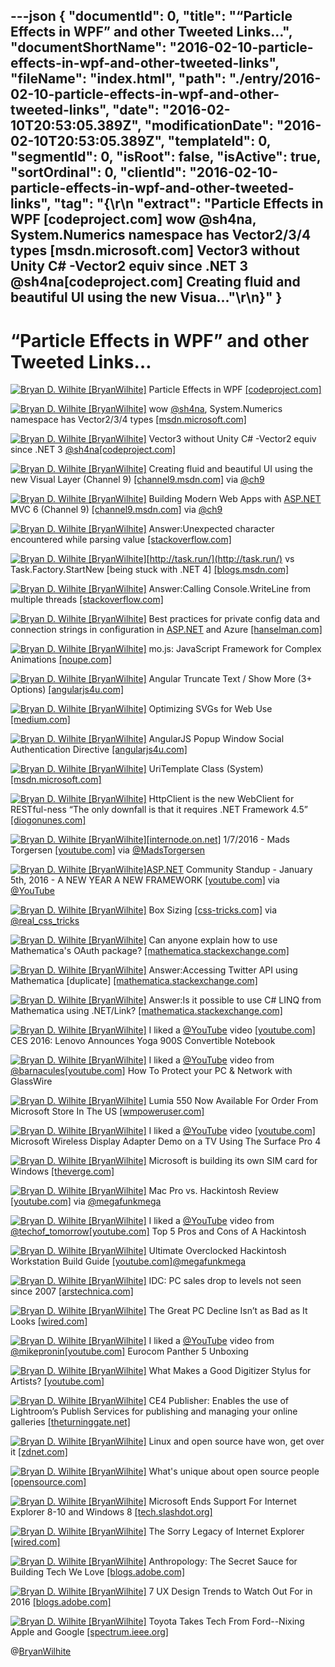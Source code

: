 ---json
{
  "documentId": 0,
  "title": "“Particle Effects in WPF” and other Tweeted Links…",
  "documentShortName": "2016-02-10-particle-effects-in-wpf-and-other-tweeted-links",
  "fileName": "index.html",
  "path": "./entry/2016-02-10-particle-effects-in-wpf-and-other-tweeted-links",
  "date": "2016-02-10T20:53:05.389Z",
  "modificationDate": "2016-02-10T20:53:05.389Z",
  "templateId": 0,
  "segmentId": 0,
  "isRoot": false,
  "isActive": true,
  "sortOrdinal": 0,
  "clientId": "2016-02-10-particle-effects-in-wpf-and-other-tweeted-links",
  "tag": "{\r\n  \"extract\": \"Particle Effects in WPF [codeproject.com]  wow @sh4na, System.Numerics namespace has Vector2/3/4 types [msdn.microsoft.com]  Vector3 without Unity C# -Vector2 equiv since .NET 3 @sh4na[codeproject.com]  Creating fluid and beautiful UI using the new Visua...\"\r\n}"
}
---

# “Particle Effects in WPF” and other Tweeted Links…

[<img alt="Bryan D. Wilhite [BryanWilhite]" src="https://songhay.blob.core.windows.net/shared-social-twitter/BryanWilhite.jpeg">](http://songhayblog.azurewebsites.net/ "Bryan D. Wilhite [BryanWilhite]") Particle Effects in WPF [[codeproject.com]](http://www.codeproject.com/Articles/21010/Particle-Effects-in-WPF)

[<img alt="Bryan D. Wilhite [BryanWilhite]" src="https://songhay.blob.core.windows.net/shared-social-twitter/BryanWilhite.jpeg">](http://songhayblog.azurewebsites.net/ "Bryan D. Wilhite [BryanWilhite]") wow [@sh4na](http://twitter.com/sh4na), System.Numerics namespace has Vector2/3/4 types [[msdn.microsoft.com]](https://msdn.microsoft.com/en-us/library/system.numerics(v=vs.110).aspx)

[<img alt="Bryan D. Wilhite [BryanWilhite]" src="https://songhay.blob.core.windows.net/shared-social-twitter/BryanWilhite.jpeg">](http://songhayblog.azurewebsites.net/ "Bryan D. Wilhite [BryanWilhite]") Vector3 without Unity C# -Vector2 equiv since .NET 3 [@sh4na](http://twitter.com/sh4na)[[codeproject.com]](http://www.codeproject.com/Articles/17425/A-Vector-Type-for-C)

[<img alt="Bryan D. Wilhite [BryanWilhite]" src="https://songhay.blob.core.windows.net/shared-social-twitter/BryanWilhite.jpeg">](http://songhayblog.azurewebsites.net/ "Bryan D. Wilhite [BryanWilhite]") Creating fluid and beautiful UI using the new Visual Layer (Channel 9) [[channel9.msdn.com]](https://channel9.msdn.com/Events/Windows/Developers-Guide-to-Windows-10-Version-1511/Creating-fluid-and-beautiful-UI-using-the-new-Visual-Layer) via [@ch9](http://twitter.com/ch9)

[<img alt="Bryan D. Wilhite [BryanWilhite]" src="https://songhay.blob.core.windows.net/shared-social-twitter/BryanWilhite.jpeg">](http://songhayblog.azurewebsites.net/ "Bryan D. Wilhite [BryanWilhite]") Building Modern Web Apps with [ASP.NET](http://www.asp.net/) MVC 6 (Channel 9) [[channel9.msdn.com]](https://channel9.msdn.com/Events/ASPNET-Events/ASPNET-Fall-Sessions/MVC6--Web-API) via [@ch9](http://twitter.com/ch9)

[<img alt="Bryan D. Wilhite [BryanWilhite]" src="https://songhay.blob.core.windows.net/shared-social-twitter/BryanWilhite.jpeg">](http://songhayblog.azurewebsites.net/ "Bryan D. Wilhite [BryanWilhite]") Answer:Unexpected character encountered while parsing value [[stackoverflow.com]](http://stackoverflow.com/questions/23259173/unexpected-character-encountered-while-parsing-value/23259238?stw=2#23259238)

[<img alt="Bryan D. Wilhite [BryanWilhite]" src="https://songhay.blob.core.windows.net/shared-social-twitter/BryanWilhite.jpeg">](http://songhayblog.azurewebsites.net/ "Bryan D. Wilhite [BryanWilhite]")[http://task.run/](http://task.run/) vs Task.Factory.StartNew [being stuck with .NET 4] [[blogs.msdn.com]](http://blogs.msdn.com/b/pfxteam/archive/2011/10/24/10229468.aspx)

[<img alt="Bryan D. Wilhite [BryanWilhite]" src="https://songhay.blob.core.windows.net/shared-social-twitter/BryanWilhite.jpeg">](http://songhayblog.azurewebsites.net/ "Bryan D. Wilhite [BryanWilhite]") Answer:Calling Console.WriteLine from multiple threads [[stackoverflow.com]](http://stackoverflow.com/questions/1079980/calling-console-writeline-from-multiple-threads/1079990?stw=2#1079990)

[<img alt="Bryan D. Wilhite [BryanWilhite]" src="https://songhay.blob.core.windows.net/shared-social-twitter/BryanWilhite.jpeg">](http://songhayblog.azurewebsites.net/ "Bryan D. Wilhite [BryanWilhite]") Best practices for private config data and connection strings in configuration in [ASP.NET](http://www.asp.net/) and Azure [[hanselman.com]](http://www.hanselman.com/blog/BestPracticesForPrivateConfigDataAndConnectionStringsInConfigurationInASPNETAndAzure.aspx)

[<img alt="Bryan D. Wilhite [BryanWilhite]" src="https://songhay.blob.core.windows.net/shared-social-twitter/BryanWilhite.jpeg">](http://songhayblog.azurewebsites.net/ "Bryan D. Wilhite [BryanWilhite]") mo.js: JavaScript Framework for Complex Animations [[noupe.com]](http://www.noupe.com/development/mo-js-javascript-framework-for-complex-animations-94506.html)

[<img alt="Bryan D. Wilhite [BryanWilhite]" src="https://songhay.blob.core.windows.net/shared-social-twitter/BryanWilhite.jpeg">](http://songhayblog.azurewebsites.net/ "Bryan D. Wilhite [BryanWilhite]") Angular Truncate Text / Show More (3+ Options) [[angularjs4u.com]](http://angularjs4u.com/filters/angular-truncate-text-show-3-options/)

[<img alt="Bryan D. Wilhite [BryanWilhite]" src="https://songhay.blob.core.windows.net/shared-social-twitter/BryanWilhite.jpeg">](http://songhayblog.azurewebsites.net/ "Bryan D. Wilhite [BryanWilhite]") Optimizing SVGs for Web Use [[medium.com]](https://medium.com/larsenwork-andreas-larsen/optimising-svgs-for-web-use-part-1-67e8f2d4035)

[<img alt="Bryan D. Wilhite [BryanWilhite]" src="https://songhay.blob.core.windows.net/shared-social-twitter/BryanWilhite.jpeg">](http://songhayblog.azurewebsites.net/ "Bryan D. Wilhite [BryanWilhite]") AngularJS Popup Window Social Authentication Directive [[angularjs4u.com]](http://angularjs4u.com/directive/angularjs-popup-window-social-authentication-directive/)

[<img alt="Bryan D. Wilhite [BryanWilhite]" src="https://songhay.blob.core.windows.net/shared-social-twitter/BryanWilhite.jpeg">](http://songhayblog.azurewebsites.net/ "Bryan D. Wilhite [BryanWilhite]") UriTemplate Class (System) [[msdn.microsoft.com]](https://msdn.microsoft.com/en-us/library/system.uritemplate(v=vs.110).aspx)

[<img alt="Bryan D. Wilhite [BryanWilhite]" src="https://songhay.blob.core.windows.net/shared-social-twitter/BryanWilhite.jpeg">](http://songhayblog.azurewebsites.net/ "Bryan D. Wilhite [BryanWilhite]") HttpClient is the new WebClient for RESTful-ness “The only downfall is that it requires .NET Framework 4.5” [[diogonunes.com]](http://www.diogonunes.com/blog/webclient-vs-httpclient-vs-httpwebrequest/)

[<img alt="Bryan D. Wilhite [BryanWilhite]" src="https://songhay.blob.core.windows.net/shared-social-twitter/BryanWilhite.jpeg">](http://songhayblog.azurewebsites.net/ "Bryan D. Wilhite [BryanWilhite]")[[internode.on.net]](http://www.internode.on.net/) 1/7/2016 - Mads Torgersen [[youtube.com]](https://www.youtube.com/watch?v=pwdxfY2Y2Ow&feature=youtu.be) via [@MadsTorgersen](http://twitter.com/MadsTorgersen)

[<img alt="Bryan D. Wilhite [BryanWilhite]" src="https://songhay.blob.core.windows.net/shared-social-twitter/BryanWilhite.jpeg">](http://songhayblog.azurewebsites.net/ "Bryan D. Wilhite [BryanWilhite]")[ASP.NET](http://www.asp.net/) Community Standup - January 5th, 2016 - A NEW YEAR A NEW FRAMEWORK [[youtube.com]](https://www.youtube.com/watch?v=CJeWIWkhVow&feature=youtu.be) via [@YouTube](http://twitter.com/YouTube)

[<img alt="Bryan D. Wilhite [BryanWilhite]" src="https://songhay.blob.core.windows.net/shared-social-twitter/BryanWilhite.jpeg">](http://songhayblog.azurewebsites.net/ "Bryan D. Wilhite [BryanWilhite]") Box Sizing [[css-tricks.com]](https://css-tricks.com/box-sizing/) via [@real_css_tricks](http://twitter.com/real_css_tricks)

[<img alt="Bryan D. Wilhite [BryanWilhite]" src="https://songhay.blob.core.windows.net/shared-social-twitter/BryanWilhite.jpeg">](http://songhayblog.azurewebsites.net/ "Bryan D. Wilhite [BryanWilhite]") Can anyone explain how to use Mathematica's OAuth package? [[mathematica.stackexchange.com]](http://mathematica.stackexchange.com/questions/23279/can-anyone-explain-how-to-use-mathematicas-oauth-package?stw=2)

[<img alt="Bryan D. Wilhite [BryanWilhite]" src="https://songhay.blob.core.windows.net/shared-social-twitter/BryanWilhite.jpeg">](http://songhayblog.azurewebsites.net/ "Bryan D. Wilhite [BryanWilhite]") Answer:Accessing Twitter API using Mathematica [duplicate] [[mathematica.stackexchange.com]](http://mathematica.stackexchange.com/questions/23425/accessing-twitter-api-using-mathematica/23480?stw=2#23480)

[<img alt="Bryan D. Wilhite [BryanWilhite]" src="https://songhay.blob.core.windows.net/shared-social-twitter/BryanWilhite.jpeg">](http://songhayblog.azurewebsites.net/ "Bryan D. Wilhite [BryanWilhite]") Answer:Is it possible to use C# LINQ from Mathematica using .NET/Link? [[mathematica.stackexchange.com]](http://mathematica.stackexchange.com/questions/521/is-it-possible-to-use-c-linq-from-mathematica-using-net-link/522?stw=2#522)

[<img alt="Bryan D. Wilhite [BryanWilhite]" src="https://songhay.blob.core.windows.net/shared-social-twitter/BryanWilhite.jpeg">](http://songhayblog.azurewebsites.net/ "Bryan D. Wilhite [BryanWilhite]") I liked a [@YouTube](http://twitter.com/YouTube) video [[youtube.com]](https://www.youtube.com/watch?v=biY2qrkt0LA&feature=youtu.be&a) CES 2016: Lenovo Announces Yoga 900S Convertible Notebook

[<img alt="Bryan D. Wilhite [BryanWilhite]" src="https://songhay.blob.core.windows.net/shared-social-twitter/BryanWilhite.jpeg">](http://songhayblog.azurewebsites.net/ "Bryan D. Wilhite [BryanWilhite]") I liked a [@YouTube](http://twitter.com/YouTube) video from [@barnacules](http://twitter.com/barnacules)[[youtube.com]](https://www.youtube.com/watch?v=EQ5qzg4xZiQ&feature=youtu.be&a) How To Protect your PC & Network with GlassWire

[<img alt="Bryan D. Wilhite [BryanWilhite]" src="https://songhay.blob.core.windows.net/shared-social-twitter/BryanWilhite.jpeg">](http://songhayblog.azurewebsites.net/ "Bryan D. Wilhite [BryanWilhite]") Lumia 550 Now Available For Order From Microsoft Store In The US [[wmpoweruser.com]](http://wmpoweruser.com/lumia-550-now-available-for-order-from-microsoft-store-in-the-us/)

[<img alt="Bryan D. Wilhite [BryanWilhite]" src="https://songhay.blob.core.windows.net/shared-social-twitter/BryanWilhite.jpeg">](http://songhayblog.azurewebsites.net/ "Bryan D. Wilhite [BryanWilhite]") I liked a [@YouTube](http://twitter.com/YouTube) video [[youtube.com]](https://www.youtube.com/watch?v=ztuErXB7Vkg&feature=youtu.be&a) Microsoft Wireless Display Adapter Demo on a TV Using The Surface Pro 4

[<img alt="Bryan D. Wilhite [BryanWilhite]" src="https://songhay.blob.core.windows.net/shared-social-twitter/BryanWilhite.jpeg">](http://songhayblog.azurewebsites.net/ "Bryan D. Wilhite [BryanWilhite]") Microsoft is building its own SIM card for Windows [[theverge.com]](http://www.theverge.com/2016/1/7/10734648/microsoft-sim-card-cellular-data)

[<img alt="Bryan D. Wilhite [BryanWilhite]" src="https://songhay.blob.core.windows.net/shared-social-twitter/BryanWilhite.jpeg">](http://songhayblog.azurewebsites.net/ "Bryan D. Wilhite [BryanWilhite]") Mac Pro vs. Hackintosh Review [[youtube.com]](https://www.youtube.com/watch?v=3iwbLkCAbwU&feature=youtu.be) via [@megafunkmega](http://twitter.com/megafunkmega)

[<img alt="Bryan D. Wilhite [BryanWilhite]" src="https://songhay.blob.core.windows.net/shared-social-twitter/BryanWilhite.jpeg">](http://songhayblog.azurewebsites.net/ "Bryan D. Wilhite [BryanWilhite]") I liked a [@YouTube](http://twitter.com/YouTube) video from [@techof_tomorrow](http://twitter.com/techof_tomorrow)[[youtube.com]](https://www.youtube.com/watch?v=zpq1uMYx3HA&feature=youtu.be&a) Top 5 Pros and Cons of A Hackintosh

[<img alt="Bryan D. Wilhite [BryanWilhite]" src="https://songhay.blob.core.windows.net/shared-social-twitter/BryanWilhite.jpeg">](http://songhayblog.azurewebsites.net/ "Bryan D. Wilhite [BryanWilhite]") Ultimate Overclocked Hackintosh Workstation Build Guide [[youtube.com]](https://www.youtube.com/watch?v=XrOHPm_7PDo&feature=youtu.be)[@megafunkmega](http://twitter.com/megafunkmega)

[<img alt="Bryan D. Wilhite [BryanWilhite]" src="https://songhay.blob.core.windows.net/shared-social-twitter/BryanWilhite.jpeg">](http://songhayblog.azurewebsites.net/ "Bryan D. Wilhite [BryanWilhite]") IDC: PC sales drop to levels not seen since 2007 [[arstechnica.com]](http://arstechnica.com/gadgets/2016/01/pc-sales-fall-to-lowest-numbers-since-2007/)

[<img alt="Bryan D. Wilhite [BryanWilhite]" src="https://songhay.blob.core.windows.net/shared-social-twitter/BryanWilhite.jpeg">](http://songhayblog.azurewebsites.net/ "Bryan D. Wilhite [BryanWilhite]") The Great PC Decline Isn’t as Bad as It Looks [[wired.com]](http://www.wired.com/2016/01/the-great-pc-decline-isnt-as-bad-as-it-looks/)

[<img alt="Bryan D. Wilhite [BryanWilhite]" src="https://songhay.blob.core.windows.net/shared-social-twitter/BryanWilhite.jpeg">](http://songhayblog.azurewebsites.net/ "Bryan D. Wilhite [BryanWilhite]") I liked a [@YouTube](http://twitter.com/YouTube) video from [@mikepronin](http://twitter.com/mikepronin)[[youtube.com]](https://www.youtube.com/watch?v=ITNc8uCwqzY&feature=youtu.be&a) Eurocom Panther 5 Unboxing

[<img alt="Bryan D. Wilhite [BryanWilhite]" src="https://songhay.blob.core.windows.net/shared-social-twitter/BryanWilhite.jpeg">](http://songhayblog.azurewebsites.net/ "Bryan D. Wilhite [BryanWilhite]") What Makes a Good Digitizer Stylus for Artists? [[youtube.com]](https://www.youtube.com/watch?v=SCt2jmgeJDo&feature=youtu.be)

[<img alt="Bryan D. Wilhite [BryanWilhite]" src="https://songhay.blob.core.windows.net/shared-social-twitter/BryanWilhite.jpeg">](http://songhayblog.azurewebsites.net/ "Bryan D. Wilhite [BryanWilhite]") CE4 Publisher: Enables the use of Lightroom’s Publish Services for publishing and managing your online galleries [[theturninggate.net]](http://theturninggate.net/products/)

[<img alt="Bryan D. Wilhite [BryanWilhite]" src="https://songhay.blob.core.windows.net/shared-social-twitter/BryanWilhite.jpeg">](http://songhayblog.azurewebsites.net/ "Bryan D. Wilhite [BryanWilhite]") Linux and open source have won, get over it [[zdnet.com]](http://www.zdnet.com/article/linux-and-open-source-have-won-get-over-it/#ftag=RSSbaffb68)

[<img alt="Bryan D. Wilhite [BryanWilhite]" src="https://songhay.blob.core.windows.net/shared-social-twitter/BryanWilhite.jpeg">](http://songhayblog.azurewebsites.net/ "Bryan D. Wilhite [BryanWilhite]") What's unique about open source people [[opensource.com]](https://opensource.com/business/16/1/whats-unique-about-open-source-people)

[<img alt="Bryan D. Wilhite [BryanWilhite]" src="https://songhay.blob.core.windows.net/shared-social-twitter/BryanWilhite.jpeg">](http://songhayblog.azurewebsites.net/ "Bryan D. Wilhite [BryanWilhite]") Microsoft Ends Support For Internet Explorer 8-10 and Windows 8 [[tech.slashdot.org]](http://tech.slashdot.org/story/16/01/12/238231/microsoft-ends-support-for-internet-explorer-8-10-and-windows-8?utm_source=feedly1.0mainlinkanon&utm_medium=feed)

[<img alt="Bryan D. Wilhite [BryanWilhite]" src="https://songhay.blob.core.windows.net/shared-social-twitter/BryanWilhite.jpeg">](http://songhayblog.azurewebsites.net/ "Bryan D. Wilhite [BryanWilhite]") The Sorry Legacy of Internet Explorer [[wired.com]](http://www.wired.com/2016/01/the-sorry-legacy-of-microsoft-internet-explorer/)

[<img alt="Bryan D. Wilhite [BryanWilhite]" src="https://songhay.blob.core.windows.net/shared-social-twitter/BryanWilhite.jpeg">](http://songhayblog.azurewebsites.net/ "Bryan D. Wilhite [BryanWilhite]") Anthropology: The Secret Sauce for Building Tech We Love [[blogs.adobe.com]](http://blogs.adobe.com/conversations/2016/01/anthropology-the-secret-sauce-for-building-tech-we-love.html)

[<img alt="Bryan D. Wilhite [BryanWilhite]" src="https://songhay.blob.core.windows.net/shared-social-twitter/BryanWilhite.jpeg">](http://songhayblog.azurewebsites.net/ "Bryan D. Wilhite [BryanWilhite]") 7 UX Design Trends to Watch Out For in 2016 [[blogs.adobe.com]](http://blogs.adobe.com/creativecloud/7-ux-design-trends-to-watch-out-for-in-2016/)

[<img alt="Bryan D. Wilhite [BryanWilhite]" src="https://songhay.blob.core.windows.net/shared-social-twitter/BryanWilhite.jpeg">](http://songhayblog.azurewebsites.net/ "Bryan D. Wilhite [BryanWilhite]") Toyota Takes Tech From Ford--Nixing Apple and Google [[spectrum.ieee.org]](http://spectrum.ieee.org/cars-that-think/transportation/self-driving/toyota-adopts-ford-tech-shunning-both-apple-and-google)

@[BryanWilhite](https://twitter.com/BryanWilhite)
